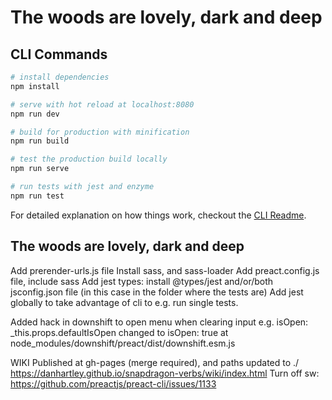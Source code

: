 # The woods are lovely, dark and deep

## CLI Commands

``` bash
# install dependencies
npm install

# serve with hot reload at localhost:8080
npm run dev

# build for production with minification
npm run build

# test the production build locally
npm run serve

# run tests with jest and enzyme
npm run test
```

For detailed explanation on how things work, checkout the [CLI Readme](https://github.com/developit/preact-cli/blob/master/README.md).


## The woods are lovely, dark and deep

Add prerender-urls.js file
Install sass, and sass-loader
Add preact.config.js file, include sass
Add jest types: install @types/jest and/or/both jsconfig.json file (in this case in the folder where the tests are)
Add jest globally to take advantage of cli to e.g. run single tests.

Added hack in downshift to open menu when clearing input e.g. 
isOpen: _this.props.defaultIsOpen changed to isOpen: true at node_modules/downshift/preact/dist/downshift.esm.js

WIKI
Published at gh-pages (merge required), and paths updated to ./
https://danhartley.github.io/snapdragon-verbs/wiki/index.html
Turn off sw: https://github.com/preactjs/preact-cli/issues/1133
